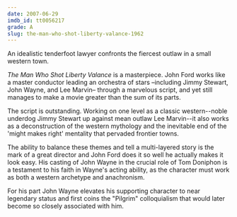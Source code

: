 ```yaml
---
date: 2007-06-29
imdb_id: tt0056217
grade: A
slug: the-man-who-shot-liberty-valance-1962
---
```


An idealistic tenderfoot lawyer confronts the fiercest outlaw in a small western town.

_The Man Who Shot Liberty Valance_ is a masterpiece. John Ford works like a master conductor leading an orchestra of stars –including Jimmy Stewart, John Wayne, and Lee Marvin– through a marvelous script, and yet still manages to make a movie greater than the sum of its parts.

The script is outstanding. Working on one level as a classic western--noble underdog Jimmy Stewart up against mean outlaw Lee Marvin--it also works as a deconstruction of the western mythology and the inevitable end of the 'might makes right' mentality that pervaded frontier towns.

The ability to balance these themes and tell a multi-layered story is the mark of a great director and John Ford does it so well he actually makes it look easy. His casting of John Wayne in the crucial role of Tom Doniphon is a testament to his faith in Wayne's acting ability, as the character must work as both a western archetype and anachronism.

For his part John Wayne elevates his supporting character to near legendary status and first coins the "Pilgrim" colloquialism that would later become so closely associated with him.
